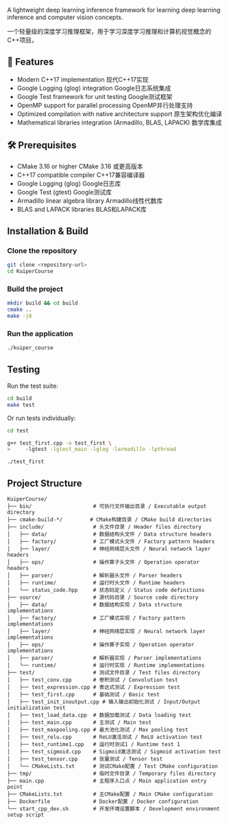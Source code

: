 A lightweight deep learning inference framework for learning deep learning inference and computer vision concepts. 

一个轻量级的深度学习推理框架，用于学习深度学习推理和计算机视觉概念的C++项目。

## 🚀 Features

- Modern C++17 implementation 现代C++17实现
- Google Logging (glog) integration Google日志系统集成
- Google Test framework for unit testing Google测试框架
- OpenMP support for parallel processing OpenMP并行处理支持
- Optimized compilation with native architecture support 原生架构优化编译
- Mathematical libraries integration (Armadillo, BLAS, LAPACK) 数学库集成

## 🛠️ Prerequisites

- CMake 3.16 or higher CMake 3.16 或更高版本
- C++17 compatible compiler C++17兼容编译器
- Google Logging (glog) Google日志库
- Google Test (gtest) Google测试库
- Armadillo linear algebra library Armadillo线性代数库
- BLAS and LAPACK libraries BLAS和LAPACK库

## Installation & Build

### Clone the repository
```bash
git clone <repository-url>
cd KuiperCourse
```

### Build the project
```bash
mkdir build && cd build
cmake ..
make -j8
```

### Run the application
```bash
./kuiper_course
```

## Testing

Run the test suite:
```bash
cd build
make test
```

Or run tests individually:
```bash
cd test

g++ test_first.cpp -o test_first \
>     -lgtest -lgtest_main -lglog -larmadillo -lpthread

./test_first 
```

## Project Structure

```
KuiperCourse/
├── bin/                    # 可执行文件输出目录 / Executable output directory
├── cmake-build-*/         # CMake构建目录 / CMake build directories
├── include/                # 头文件目录 / Header files directory
│   ├── data/               # 数据结构头文件 / Data structure headers
│   ├── factory/            # 工厂模式头文件 / Factory pattern headers
│   ├── layer/              # 神经网络层头文件 / Neural network layer headers
│   ├── ops/                # 操作算子头文件 / Operation operator headers
│   ├── parser/             # 解析器头文件 / Parser headers
│   ├── runtime/            # 运行时头文件 / Runtime headers
│   └── status_code.hpp     # 状态码定义 / Status code definitions
├── source/                 # 源代码目录 / Source code directory
│   ├── data/               # 数据结构实现 / Data structure implementations
│   ├── factory/            # 工厂模式实现 / Factory pattern implementations
│   ├── layer/              # 神经网络层实现 / Neural network layer implementations
│   ├── ops/                # 操作算子实现 / Operation operator implementations
│   ├── parser/             # 解析器实现 / Parser implementations
│   └── runtime/            # 运行时实现 / Runtime implementations
├── test/                   # 测试文件目录 / Test files directory
│   ├── test_conv.cpp       # 卷积测试 / Convolution test
│   ├── test_expression.cpp # 表达式测试 / Expression test
│   ├── test_first.cpp      # 基础测试 / Basic test
│   ├── test_init_inoutput.cpp # 输入输出初始化测试 / Input/Output initialization test
│   ├── test_load_data.cpp  # 数据加载测试 / Data loading test
│   ├── test_main.cpp       # 主测试 / Main test
│   ├── test_maxpooling.cpp # 最大池化测试 / Max pooling test
│   ├── test_relu.cpp       # ReLU激活测试 / ReLU activation test
│   ├── test_runtime1.cpp   # 运行时测试1 / Runtime test 1
│   ├── test_sigmoid.cpp    # Sigmoid激活测试 / Sigmoid activation test
│   ├── test_tensor.cpp     # 张量测试 / Tensor test
│   └── CMakeLists.txt      # 测试CMake配置 / Test CMake configuration
├── tmp/                    # 临时文件目录 / Temporary files directory
├── main.cpp                # 主程序入口点 / Main application entry point
├── CMakeLists.txt          # 主CMake配置 / Main CMake configuration
├── Dockerfile              # Docker配置 / Docker configuration
└── start_cpp_dev.sh        # 开发环境设置脚本 / Development environment setup script
```
